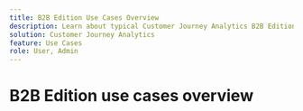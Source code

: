 ```yaml
---
title: B2B Edition Use Cases Overview
description: Learn about typical Customer Journey Analytics B2B Edition use cases
solution: Customer Journey Analytics
feature: Use Cases
role: User, Admin
---
```

# B2B Edition use cases overview

